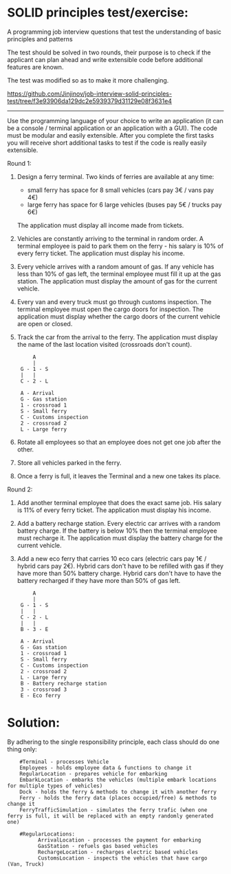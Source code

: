  # SOLID principles test/exercise:
A programming job interview questions that test the understanding of basic principles and patterns

The test should be solved in two rounds, their purpose is to check if the applicant can plan ahead and write extensible code before additional features are known.

The test was modified so as to make it more challenging.

https://github.com/Jinjinov/job-interview-solid-principles-test/tree/f3e93906da129dc2e5939379d31129e08f3631e4

---

Use the programming language of your choice to write an application (it can be a console / terminal application or an application with a GUI).
The code must be modular and easily extensible.
After you complete the first tasks you will receive short additional tasks to test if the code is really easily extensible.

Round 1:

1. Design a ferry terminal. Two kinds of ferries are available at any time:
   - small ferry has space for 8 small vehicles (cars pay 3€ / vans pay 4€)
   - large ferry has space for 6 large vehicles (buses pay 5€ / trucks pay 6€)

   The application must display all income made from tickets.
2. Vehicles are constantly arriving to the terminal in random order.
   A terminal employee is paid to park them on the ferry - his salary is 10% of every ferry ticket.
   The application must display his income.
3. Every vehicle arrives with a random amount of gas.
   If any vehicle has less than 10% of gas left, the terminal employee must fill it up at the gas station.
   The application must display the amount of gas for the current vehicle.
4. Every van and every truck must go through customs inspection.
   The terminal employee must open the cargo doors for inspection.
   The application must display whether the cargo doors of the current vehicle are open or closed.
5. Track the car from the arrival to the ferry.
   The application must display the name of the last location visited (crossroads don't count).
   
   
   
            A
            |
        G - 1 - S
        |   |
        C - 2 - L

        A - Arrival
        G - Gas station
        1 - crossroad 1
        S - Small ferry
        C - Customs inspection
        2 - crossroad 2
        L - Large ferry
        
   
6. Rotate all employees so that an employee does not get one job after the other.
7. Store all vehicles parked in the ferry.
8. Once a ferry is full, it leaves the Terminal and a new one takes its place.


Round 2:

1. Add another terminal employee that does the exact same job.
   His salary is 11% of every ferry ticket.
   The application must display his income.
2. Add a battery recharge station.
   Every electric car arrives with a random battery charge.
   If the battery is below 10% then the terminal employee must recharge it.
   The application must display the battery charge for the current vehicle.
3. Add a new eco ferry that carries 10 eco cars (electric cars pay 1€ / hybrid cars pay 2€).
   Hybrid cars don't have to be refilled with gas if they have more than 50% battery charge.
   Hybrid cars don't have to have the battery recharged if they have more than 50% of gas left.

            A
            |
        G - 1 - S
        |   |
        C - 2 - L
        |   |
        B - 3 - E

        A - Arrival
        G - Gas station
        1 - crossroad 1
        S - Small ferry
        C - Customs inspection
        2 - crossroad 2
        L - Large ferry
        B - Battery recharge station
        3 - crossroad 3
        E - Eco ferry

# Solution:

By adhering to the single responsibility principle, each class should do one thing only:

        #Terminal - processes Vehicle
        Employees - holds employee data & functions to change it
        RegularLocation - prepares vehicle for embarking        
        EmbarkLocation - embarks the vehicles (multiple embark locations for multiple types of vehicles)
        Dock - holds the ferry & methods to change it with another ferry 
        Ferry - holds the ferry data (places occupied/free) & methods to change it   
        FerryTrafficSimulation - simulates the ferry trafic (when one ferry is full, it will be replaced with an empty randomly generated one)    
      
        #RegularLocations:
              ArrivalLocation - processes the payment for embarking
              GasStation - refuels gas based vehicles
              RechargeLocation - recharges electric based vehicles
              CustomsLocation - inspects the vehicles that have cargo (Van, Truck)

